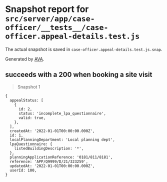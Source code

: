 # Snapshot report for `src/server/app/case-officer/__tests__/case-officer.appeal-details.test.js`

The actual snapshot is saved in `case-officer.appeal-details.test.js.snap`.

Generated by [AVA](https://avajs.dev).

## succeeds with a 200 when booking a site visit

> Snapshot 1

    {
      appealStatus: [
        {
          id: 2,
          status: 'incomplete_lpa_questionnaire',
          valid: true,
        },
      ],
      createdAt: '2022-01-01T00:00:00.000Z',
      id: 1,
      localPlanningDepartment: 'Local planning dept',
      lpaQuestionnaire: {
        listedBuildingDescription: '*',
      },
      planningApplicationReference: '0181/811/8181',
      reference: 'APP/Q9999/D/21/323259',
      updatedAt: '2022-01-01T00:00:00.000Z',
      userId: 100,
    }
